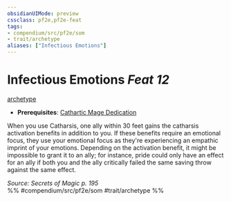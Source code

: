 ```yaml
---
obsidianUIMode: preview
cssclass: pf2e,pf2e-feat
tags:
- compendium/src/pf2e/som
- trait/archetype
aliases: ["Infectious Emotions"]
---
```

# Infectious Emotions  *Feat 12*  
[archetype](rules/traits/archetype.md "Archetype Feat Trait")  

- **Prerequisites**: [Cathartic Mage Dedication](compendium/feats/cathartic-mage-dedication-som.md)

When you use Catharsis, one ally within 30 feet gains the catharsis activation benefits in addition to you. If these benefits require an emotional focus, they use your emotional focus as they're experiencing an empathic imprint of your emotions. Depending on the activation benefit, it might be impossible to grant it to an ally; for instance, pride could only have an effect for an ally if both you and the ally critically failed the same saving throw against the same effect.

*Source: Secrets of Magic p. 195*  
%% #compendium/src/pf2e/som #trait/archetype %%